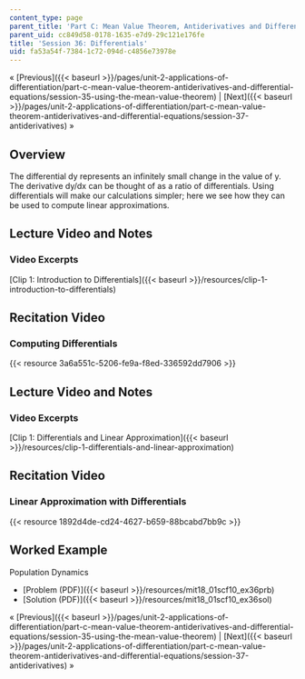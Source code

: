 ```yaml
---
content_type: page
parent_title: 'Part C: Mean Value Theorem, Antiderivatives and Differential Equations'
parent_uid: cc849d58-0178-1635-e7d9-29c121e176fe
title: 'Session 36: Differentials'
uid: fa53a54f-7384-1c72-094d-c4856e73978e
---
```


« [Previous]({{< baseurl >}}/pages/unit-2-applications-of-differentiation/part-c-mean-value-theorem-antiderivatives-and-differential-equations/session-35-using-the-mean-value-theorem) | [Next]({{< baseurl >}}/pages/unit-2-applications-of-differentiation/part-c-mean-value-theorem-antiderivatives-and-differential-equations/session-37-antiderivatives) »

Overview
--------

The differential dy represents an infinitely small change in the value of y. The derivative dy/dx can be thought of as a ratio of differentials. Using differentials will make our calculations simpler; here we see how they can be used to compute linear approximations.

Lecture Video and Notes
-----------------------

### Video Excerpts

[Clip 1: Introduction to Differentials]({{< baseurl >}}/resources/clip-1-introduction-to-differentials)

Recitation Video
----------------

### Computing Differentials

{{< resource 3a6a551c-5206-fe9a-f8ed-336592dd7906 >}}

Lecture Video and Notes
-----------------------

### Video Excerpts

[Clip 1: Differentials and Linear Approximation]({{< baseurl >}}/resources/clip-1-differentials-and-linear-approximation)

Recitation Video
----------------

### Linear Approximation with Differentials

{{< resource 1892d4de-cd24-4627-b659-88bcabd7bb9c >}}

Worked Example
--------------

Population Dynamics

*   [Problem (PDF)]({{< baseurl >}}/resources/mit18_01scf10_ex36prb)
*   [Solution (PDF)]({{< baseurl >}}/resources/mit18_01scf10_ex36sol)

« [Previous]({{< baseurl >}}/pages/unit-2-applications-of-differentiation/part-c-mean-value-theorem-antiderivatives-and-differential-equations/session-35-using-the-mean-value-theorem) | [Next]({{< baseurl >}}/pages/unit-2-applications-of-differentiation/part-c-mean-value-theorem-antiderivatives-and-differential-equations/session-37-antiderivatives) »